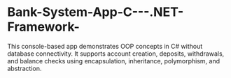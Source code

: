 # Bank-System-App-C---.NET-Framework-
This console-based app demonstrates OOP concepts in C# without database connectivity. It supports account creation, deposits, withdrawals, and balance checks using encapsulation, inheritance, polymorphism, and abstraction.
